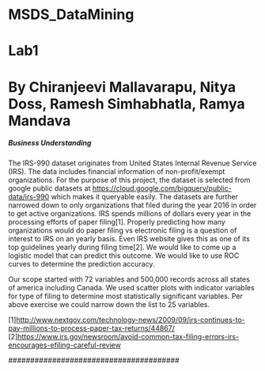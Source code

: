 # MSDS_DataMining
# Lab1
# By Chiranjeevi Mallavarapu, Nitya Doss, Ramesh Simhabhatla, Ramya Mandava

##### Business Understanding ########


The IRS-990 dataset originates from United States Internal Revenue Service (IRS). The data includes financial information
of non-profit/exempt organizations. For the purpose of this project, the dataset is selected from google public datasets at
https://cloud.google.com/bigquery/public-data/irs-990 which makes it queryable easily. The datasets are further narrowed down 
to only organizations that filed during the year 2016 in order to get active organizations. IRS spends millions of dollars 
every year in the processing efforts of paper filing[1]. Properly predicting how many organizations would do paper filing vs 
electronic filing is a question of interest to IRS on an yearly basis. Even IRS website gives this as one of its top 
guidelines yearly during filing time[2]. We would like to come up a logistic model that can predict this outcome. We would 
like to use ROC curves to determine the prediction accuracy. 

Our scope started with 72 variables and 500,000 records across all states of america including Canada. We used scatter plots 
with indicator variables for type of filing to determine most statistically significant variables. Per above exercise we could
narrow down the list to 25 variables.

[1]http://www.nextgov.com/technology-news/2009/09/irs-continues-to-pay-millions-to-process-paper-tax-returns/44867/
[2]https://www.irs.gov/newsroom/avoid-common-tax-filing-errors-irs-encourages-efiling-careful-review


#######################################
